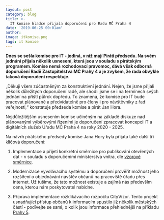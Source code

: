 ```yaml
---
layout: post
category: blog
title: >-  
  IT komise hladce přijala doporučení pro Radu MČ Praha 4
date: '2019-06-25 00:01am'
author: 
image: itkomise.png
tags: it komise
---
```


<b>Dnes se sešla komise pro IT - jediná, v níž mají Piráti předsedu. Na svém jednání přijala několik usnesení, která jsou v souladu s pirátským programem. Komise nemá rozhodovací pravomoc, dává však odborná doporučení Radě Zastupitelstva MČ Prahy 4 a je zvykem, že rada obvykle taková doporučení respektuje.</b>

„Děkuji všem zúčastněným za konstruktivní jednání. Nejen, že jsme přijali několik důležitých doporučení radě, ale shodli jsme se i na termínech svých jednání na příští půlrok dopředu. To znamená, že komise pro IT bude pracovat plánovaně a předvídatelně pro členy i pro návštěvníky z řad veřejnosti,“ konstatuje předseda komise a pirát Jan Hora.
 
Nejdůležitějším usnesením komise učiněným na základě diskuze nad plánovanými výběrovými řízeními je doporučení zpracovat koncepci IT a digitálních služeb Úřadu MČ Praha 4 na roky 2020 - 2025.
 
Na návrh pirátského předsedy komise Jana Hory byla přijata také další tři klíčová doporučení:
1. Implementace a přijetí konkrétní směrnice pro publikování otevřených dat - v souladu s doporučeními ministerstva vnitra, dle [vzorové směrnice](https://data.gov.cz/dokumenty/vzorov%C3%A1-sm%C4%9Brnice-pro-subjekty-s-pod%C5%99%C3%ADzen%C3%BDmi-organizacemi/).

2. Modernizace vyvolávacího systému a doporučení prověřit možnost jeho rozšíření o objednávání návštěv občanů na pracoviště úřadu přes internet. Už tušíme, že tato možnost existuje a zajímá nás především cena, kterou nám poskytovatel nabídne.

3. Příprava implementace rozklikávacího rozpočtu CityVizor. Tento projekt usnadňující přístup občanů k informacím spustilo již několik městských částí - podívejte se sami, o kolik jsou informace přehlednější na příkladu [Prahy 5](https://cityvizor.cz/praha5/prehled).
